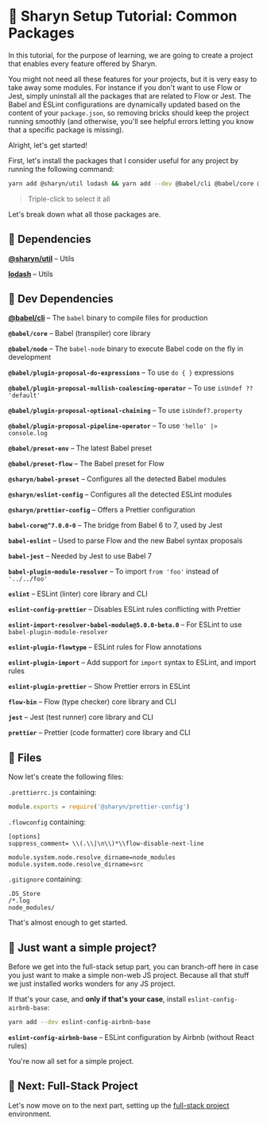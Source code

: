 # 🌹 Sharyn Setup Tutorial: Common Packages

In this tutorial, for the purpose of learning, we are going to create a project that enables every feature offered by Sharyn.

You might not need all these features for your projects, but it is very easy to take away some modules. For instance if you don't want to use Flow or Jest, simply uninstall all the packages that are related to Flow or Jest. The Babel and ESLint configurations are dynamically updated based on the content of your `package.json`, so removing bricks should keep the project running smoothly (and otherwise, you'll see helpful errors letting you know that a specific package is missing).

Alright, let's get started!

First, let's install the packages that I consider useful for any project by running the following command:

```bash
yarn add @sharyn/util lodash && yarn add --dev @babel/cli @babel/core @babel/node @babel/plugin-proposal-do-expressions @babel/plugin-proposal-nullish-coalescing-operator @babel/plugin-proposal-optional-chaining @babel/plugin-proposal-pipeline-operator @babel/preset-env @babel/preset-flow @sharyn/babel-preset @sharyn/eslint-config @sharyn/prettier-config babel-core@^7.0.0-0 babel-eslint babel-jest babel-plugin-module-resolver eslint eslint-config-prettier eslint-import-resolver-babel-module@5.0.0-beta.0 eslint-plugin-flowtype eslint-plugin-import eslint-plugin-prettier flow-bin jest prettier
```

> Triple-click to select it all

Let's break down what all those packages are.

## 🌹 Dependencies

[**@sharyn/util**](https://github.com/sharynjs/sharyn/tree/master/packages/util) – Utils

[**lodash**](https://lodash.com/) – Utils

## 🌹 Dev Dependencies

[**@babel/cli**](https://github.com/babel/babel/tree/master/packages/babel-cli) – The `babel` binary to compile files for production

**`@babel/core`** – Babel (transpiler) core library

**`@babel/node`** – The `babel-node` binary to execute Babel code on the fly in development

**`@babel/plugin-proposal-do-expressions`** – To use `do { }` expressions

**`@babel/plugin-proposal-nullish-coalescing-operator`** – To use `isUndef ?? 'default'`

**`@babel/plugin-proposal-optional-chaining`** – To use `isUndef?.property`

**`@babel/plugin-proposal-pipeline-operator`** – To use `'hello' |> console.log`

**`@babel/preset-env`** – The latest Babel preset

**`@babel/preset-flow`** – The Babel preset for Flow

**`@sharyn/babel-preset`** – Configures all the detected Babel modules

**`@sharyn/eslint-config`** – Configures all the detected ESLint modules

**`@sharyn/prettier-config`** – Offers a Prettier configuration

**`babel-core@^7.0.0-0`** – The bridge from Babel 6 to 7, used by Jest

**`babel-eslint`** – Used to parse Flow and the new Babel syntax proposals

**`babel-jest`** – Needed by Jest to use Babel 7

**`babel-plugin-module-resolver`** – To import `from 'foo'` instead of `'../../foo'`

**`eslint`** – ESLint (linter) core library and CLI

**`eslint-config-prettier`** – Disables ESLint rules conflicting with Prettier

**`eslint-import-resolver-babel-module@5.0.0-beta.0`** – For ESLint to use `babel-plugin-module-resolver`

**`eslint-plugin-flowtype`** – ESLint rules for Flow annotations

**`eslint-plugin-import`** – Add support for `import` syntax to ESLint, and import rules

**`eslint-plugin-prettier`** – Show Prettier errors in ESLint

**`flow-bin`** – Flow (type checker) core library and CLI

**`jest`** – Jest (test runner) core library and CLI

**`prettier`** – Prettier (code formatter) core library and CLI

## 🌹 Files

Now let's create the following files:

`.prettierrc.js` containing:

```js
module.exports = require('@sharyn/prettier-config')
```

`.flowconfig` containing:

```
[options]
suppress_comment= \\(.\\|\n\\)*\\flow-disable-next-line

module.system.node.resolve_dirname=node_modules
module.system.node.resolve_dirname=src
```

`.gitignore` containing:

```
.DS_Store
/*.log
node_modules/
```

That's almost enough to get started.

## 🌹 Just want a simple project?

Before we get into the full-stack setup part, you can branch-off here in case you just want to make a simple non-web JS project. Because all that stuff we just installed works wonders for any JS project.

If that's your case, and **only if that's your case**, install `eslint-config-airbnb-base`:

```bash
yarn add --dev eslint-config-airbnb-base
```

**`eslint-config-airbnb-base`** – ESLint configuration by Airbnb (without React rules)

You're now all set for a simple project.

## 🌹 Next: Full-Stack Project

Let's now move on to the next part, setting up the [full-stack project](https://github.com/sharynjs/sharyn/blob/master/docs/2-setup-full-stack.md) environment.
